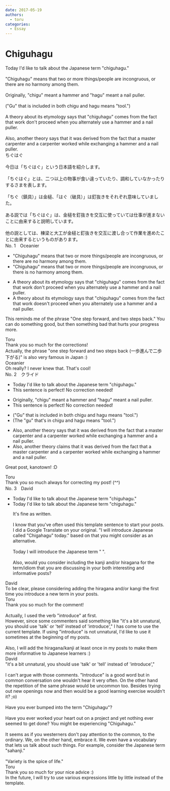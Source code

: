 ```yaml
---
date: 2017-05-19
authors:
  - toru
categories:
  - Essay
---
```


<h1 id="subject_show">Chiguhagu</h1>
<div class="date" hidden>May 19, 2017 13:36</div>
<div id="post"><div id="body_show_ori">
Today I'd like to talk about the Japanese term "chiguhagu."<br/><br/>"Chiguhagu" means that two or more things/people are incongruous, or there are no harmony among them.<br/><br/>Originally, "chigu" meant a hammer and "hagu" meant a nail puller. <br/><br/>("Gu" that is included in both chigu and hagu means "tool.")<br/><br/>A theory about its etymology says that "chiguhagu" comes from the fact that work don't proceed when you alternately use a hammer and a nail puller.<br/><br/>Also, another theory says that it was derived from the fact that a master carpenter and a carpenter worked while exchanging a hammer and a nail puller. 
</div></div>

<!-- more -->

<div id="post_ja"><div id="body_show_mo">
ちぐはぐ<br/><br/>今日は「ちぐはぐ」という日本語を紹介します。<br/><br/>「ちぐはぐ」とは、二つ以上の物事が食い違っていたり、調和していなかったりするさまを表します。<br/><br/>「ちぐ（鎮具）」は金槌、「はぐ（破具）」は釘抜きをそれぞれ意味していました。<br/><br/>ある説では「ちぐはぐ」は、金槌を釘抜きを交互に使っていては仕事が進まないことに由来すると説明しています。<br/><br/>他の説としては、棟梁と大工が金槌と釘抜きを交互に渡し合って作業を進めたことに由来するというものがあります。
</div></div>
<div id="block"><div class="first_name"> No. 1　<span class="just_name">Oceanier</span></div><div id="block2">
<ul class="correction_field">
<li class="incorrect">"Chiguhagu" means that two or more things/people are incongruous, or there are no harmony among them.</li>
<li class="corrected correct">
"Chiguhagu" means that two or more things/people are incongruous, or there <span class="f_red">is</span> no harmony among them.
</li>
</ul>
<ul class="correction_field">
<li class="incorrect">A theory about its etymology says that "chiguhagu" comes from the fact that work don't proceed when you alternately use a hammer and a nail puller.</li>
<li class="corrected correct">
A theory about its etymology says that "chiguhagu" comes from the fact that work <span class="f_red">doesn't</span> proceed when you alternately use a hammer and a nail puller.
</li>
</ul>
<p class="comment_small">
 This reminds me of the phrase "One step forward, and two steps back." You can do something good, but then something bad that hurts your progress more.
</p>

</div><div class="name"><span class="just_name">Toru</span><br>
Thank you so much for the corrections!<br/>Actually, the phrase "one step forward and two steps back (一歩進んで二歩下がる)" is also very famous in Japan :)
</div>
<div class="name"><span class="just_name">Oceanier</span><br>
Oh really? I never knew that. That's cool!
</div>
</div>
<div id="block"><div class="first_name"> No. 2　<span class="just_name">クライド</span></div><div id="block2">
<ul class="correction_field">
<li class="incorrect">Today I'd like to talk about the Japanese term "chiguhagu."</li>
<li class="corrected perfect">This sentence is perfect! No correction needed!</li>
</ul>
<ul class="correction_field">
<li class="incorrect">Originally, "chigu" meant a hammer and "hagu" meant a nail puller.</li>
<li class="corrected perfect">This sentence is perfect! No correction needed!</li>
</ul>
<ul class="correction_field">
<li class="incorrect">("Gu" that is included in both chigu and hagu means "tool.")</li>
<li class="corrected correct">
(<span class="f_red">The</span> "gu" that's in chigu and hagu means "tool.")
</li>
</ul>
<ul class="correction_field">
<li class="incorrect">Also, another theory says that it was derived from the fact that a master carpenter and a carpenter worked while exchanging a hammer and a nail puller.</li>
<li class="corrected correct">
Also, another theory <span class="f_blue">claims</span> that it was derived from the fact that a master carpenter and a carpenter worked while exchanging a hammer and a nail puller.
</li>
</ul>
<p class="comment_small">
 Great post, kanotown! :D
</p>

</div><div class="name"><span class="just_name">Toru</span><br>
Thank you so much always for correcting my post! (^^)
</div>
</div>
<div id="block"><div class="first_name"> No. 3　<span class="just_name">David</span></div><div id="block2">
<ul class="correction_field">
<li class="incorrect">Today I'd like to talk about the Japanese term "chiguhagu."</li>
<li class="corrected correct">
Today I'd like to talk about the Japanese term "chiguhagu."
<p class="correction_comment">It's fine as written. <br/><br/>I know that you've often used this template sentence to start your posts. I did a Google Translate on your original. "I will introduce Japanese called "Chigahagu" today." based on that you might consider as an alternative.<br/><br/>Today I will introduce the Japanese term "   ".<br/><br/>Also, would  you consider including the kanji and/or hiragana for the term/idiom that you are discussing in your both interesting and informative posts?</p>
</li>
</ul>
</div><div class="name"><span class="just_name">David</span><br>
To be clear, please considering adding the hiragana and/or kangi the first time you introduce a new term in your posts. 
</div>
<div class="name"><span class="just_name">Toru</span><br>
Thank you so much for the comment!<br/><br/>Actually, I used the verb "introduce" at first.<br/>However, since some commenters said something like "it's a bit unnatural, you should use 'talk' or 'tell' instead of 'introduce'," I has come to use the current template. If using "introduce" is not unnatural, I'd like to use it sometimes at the beginning of my posts.<br/><br/>Also, I will add the hiragana/kanji at least once in my posts to make them more informative to Japanese learners :)
</div>
<div class="name"><span class="just_name">David</span><br>
"it's a bit unnatural, you should use 'talk' or 'tell' instead of 'introduce',"<br/><br/>I can't argue with those comments. "Introduce" is a good word but in common conversation one wouldn't hear it very often. On the other hand the repetition of the same phrase would be uncommon too. Besides trying out new openings now and then would be a good learning exercise wouldn't it?  ;o)<br/><br/>Have you ever bumped into the term "Chiguhagu"? <br/><br/>Have you ever worked your heart out on a project and yet nothing ever seemed to get done? You might be experiencing "Chiguhagu." <br/><br/>It seems as if you westerners don't pay attention to the common, to the ordinary. We, on the other hand, embrace it. We even have a vocabulary that lets us talk about such things. For example, consider the Japanese term "sahanji."<br/><br/>"Variety is the spice of life."
</div>
<div class="name"><span class="just_name">Toru</span><br>
Thank you so much for your nice advice :)<br/>In the future, I will try to use various expressions little by little instead of the template.
</div>
</div>
